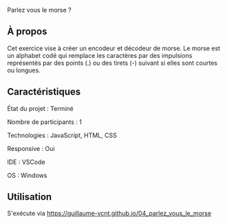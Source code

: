 Parlez vous le morse ?

## À propos

Cet exercice vise à créer un encodeur et décodeur de morse. Le morse est un alphabet codé qui remplace les caractères par des impulsions représentés par des points (.) ou des tirets (-) suivant si elles sont courtes ou longues.

## Caractéristiques

État du projet : Terminé

Nombre de participants : 1

Technologies : JavaScript, HTML, CSS

Responsive : Oui

IDE : VSCode

OS : Windows

## Utilisation

S'exécute via https://guillaume-vcnt.github.io/04_parlez_vous_le_morse
